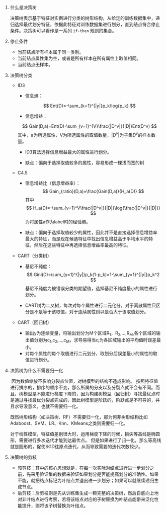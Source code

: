 1. 什么是决策树

   ​	决策树表示基于特征对实例进行分类的树形结构，从给定的训练数据集中，递归选择最优划分特征，依据此特征对训练数据集进行划分，直到结点符合停止条件。决策树可以看作是一系列 `if-then` 规则的集合。

2. 停止条件

   - 当前结点所有样本属于同一类别。
   - 当前结点属性集为空，或者是所有样本在所有属性上取值相同。
   - 当前结点无样本。

3. 决策树分类

   - ID3

     - 信息熵：

     $$
     Ent(D)=-\sum_{k=1}^{|y|}p_k\log{p_k}
     $$
     - 信息增益：

     $$
     Gain(D,a)=Ent(D)-\sum_{v=1}^{V}\frac{|D^v|}{|D|}Ent(D^v)
     $$
     其中，a为所选属性，V为所选属性的取值数量，$|D^v|$为子集$D^v$的样本数量。

     - ID3算法选择信息增益最大的属性进行划分。

     - 缺点：偏向于选择取值较多的属性，容易形成一棵浅而宽的树

   - C4.5

     - 信息增益比（信息增益率）：
       $$
       Gain_{ratio}(D,a)=\frac{Gain(D,a)}{H_a(D)}
       $$
       其中
       $$
       H_a(D)=-\sum_{v=1}^V\frac{|D^v|}{|D|}\log{\frac{|D^v|}{|D|}}
       $$
       为将属性a作为label时的经验熵。

     - 缺点：偏向于选择取值较少的属性，因此并不是直接选择信息增益率最大的特征，而是现在候选特征中找出信息增益高于平均水平的特征，然后在这些特征中再选择信息增益率最高的特征。

   - CART（分类树）

     - 基尼不纯度：
       $$
       Gini(D)=\sum_{y=1}^{|y|}p_k(1-p_k)=1-\sum_{y=1}^{|y|}p_k^2
       $$
       基尼不纯度为被错误分类的期望值，选择基尼不纯度最小的属性进行划分。

     - CART树为二叉树，每次对每个属性进行二元化分，对于离散属性只区分是不是等于该取值，对于连续属性则以是否大于该取值划分。

   - CART（回归树）
     - 输出y为连续变量，将输出划分为M个区域R<sub>1</sub>，R<sub>2</sub>,...,R<sub>M</sub>,各个区域的输出值分别为c<sub>1</sub>,c<sub>2</sub>,...,c<sub>M</sub>，求导易得当c<sub>i</sub>为各区域输出的平均值时误差最小。
     - 对每个属性的每个取值进行二元划分，取划分后误差最小的属性的取值进行划分。

4. 决策树为什么不需要归一化

   ​	因为数值缩放不影响分裂点位置，对树模型的结构不造成影响。 按照特征值进行排序的，排序的顺序不变，那么所属的分支以及分裂点就不会有不同。而且，树模型是不能进行梯度下降的，因为构建树模型（回归树）寻找最优点时是通过寻找最优分裂点完成的，因此树模型是阶跃的，阶跃点是不可导的，并且求导没意义，也就不需要归一化。

   ​	既然树形结构（如决策树、RF）不需要归一化，那为何非树形结构比如Adaboost、SVM、LR、Knn、KMeans之类则需要归一化。

   ​	对于线性模型，特征值差别很大时，运用梯度下降的时候，损失等高线是椭圆形，需要进行多次迭代才能到达最优点。 但是如果进行了归一化，那么等高线就是圆形的，促使SGD往原点迭代，从而导致需要的迭代次数较少。

5. 决策树的剪枝
   - 预剪枝：其中的核心思想就是，在每一次实际对结点进行进一步划分之前，先采用验证集的数据来验证如果划分是否能提高划分的准确性。如果不能，就把结点标记为叶结点并退出进一步划分；如果可以就继续递归生成节点。
   - 后剪枝：后剪枝则是先从训练集生成一颗完整的决策树，然后自底向上地对非叶结点进行考察，若将该结点对应的子树替换为叶结点能带来泛化性能提升，则将该子树替换为叶结点。



